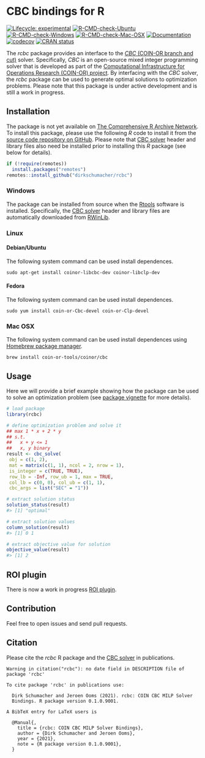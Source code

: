 
<!-- README.md is generated from README.Rmd. Please edit that file -->

# CBC bindings for R

<!-- badges: start -->

[![Lifecycle:
experimental](https://img.shields.io/badge/Lifecycle-experimental-orange.svg)](https://www.tidyverse.org/lifecycle/#experimental)
[![R-CMD-check-Ubuntu](https://img.shields.io/github/workflow/status/dirkschumacher/rcbc/Ubuntu/master.svg?label=Ubuntu)](https://github.com/dirkschumacher/rcbc/actions)
[![R-CMD-check-Windows](https://img.shields.io/github/workflow/status/dirkschumacher/rcbc/Windows/master.svg?label=Windows)](https://github.com/dirkschumacher/rcbc/actions)
[![R-CMD-check-Mac-OSX](https://img.shields.io/github/workflow/status/dirkschumacher/rcbc/Mac%20OSX/master.svg?label=Mac%20OSX)](https://github.com/dirkschumacher/rcbc/actions)
[![Documentation](https://img.shields.io/github/workflow/status/dirkschumacher/rcbc/Documentation/master.svg?label=Documentation)](https://github.com/dirkschumacher/rcbc/actions)
[![codecov](https://codecov.io/gh/dirkschumacher/rcbc/branch/master/graph/badge.svg)](https://codecov.io/gh/dirkschumacher/rcbc)
[![CRAN
status](https://www.r-pkg.org/badges/version/rcbc)](https://CRAN.R-project.org/package=rcbc)
<!-- badges: end -->

The *rcbc* package provides an interface to the [*CBC* (COIN-OR branch
and cut)](https://projects.coin-or.org/Cbc) solver. Specifically, *CBC*
is an open-source mixed integer programming solver that is developed as
part of the [Computational Infrastructure for Operations Research
(COIN-OR) project](http://coin-or.org/). By interfacing with the *CBC*
solver, the *rcbc* package can be used to generate optimal solutions to
optimization problems. Please note that this package is under active
development and is still a work in progress.

## Installation

The package is not yet available on [The Comprehensive R Archive
Network](https://cran.r-project.org/). To install this package, please
use the following *R* code to install it from the [source code
repository on GitHub](https://github.com/dirkschumacher/rcbc). Please
note that [CBC solver](https://projects.coin-or.org/Cbc) header and
library files also need be installed prior to installing this *R*
package (see below for details).

``` r
if (!require(remotes))
  install.packages("remotes")
remotes::install_github("dirkschumacher/rcbc")
```

### Windows

The package can be installed from source when the
[Rtools](https://cran.r-project.org/bin/windows/Rtools/) software is
installed. Specifically, the [CBC
solver](https://projects.coin-or.org/Cbc) header and library files are
automatically downloaded from [RWinLib](https://github.com/rwinlib/cbc).

### Linux

#### Debian/Ubuntu

The following system command can be used install dependences.

    sudo apt-get install coinor-libcbc-dev coinor-libclp-dev

#### Fedora

The following system command can be used install dependences.

    sudo yum install coin-or-Cbc-devel coin-or-Clp-devel

### Mac OSX

The following system command can be used install dependences using
[Homebrew package manager](https://brew.sh/).

    brew install coin-or-tools/coinor/cbc

## Usage

Here we will provide a brief example showing how the package can be used
to solve an optimization problem (see [package
vignette](https://dirkschumacher.github.io/rcbc/articles/rcbc.html) for
more details).

``` r
# load package
library(rcbc)

# define optimization problem and solve it
## max 1 * x + 2 * y
## s.t.
##   x + y <= 1
##   x, y binary
result <- cbc_solve(
 obj = c(1, 2),
 mat = matrix(c(1, 1), ncol = 2, nrow = 1),
 is_integer = c(TRUE, TRUE),
 row_lb = -Inf, row_ub = 1, max = TRUE,
 col_lb = c(0, 0), col_ub = c(1, 1),
 cbc_args = list("SEC" = "1"))

# extract solution status
solution_status(result)
#> [1] "optimal"

# extract solution values
column_solution(result)
#> [1] 0 1

# extract objective value for solution
objective_value(result)
#> [1] 2
```

## ROI plugin

There is now a work in progress [ROI
plugin](https://github.com/dirkschumacher/ROI.plugin.cbc).

## Contribution

Feel free to open issues and send pull requests.

## Citation

Please cite the *rcbc* R package and the [CBC
solver](https://projects.coin-or.org/Cbc) in publications.

    Warning in citation("rcbc"): no date field in DESCRIPTION file of package 'rcbc'
    
    To cite package 'rcbc' in publications use:
    
      Dirk Schumacher and Jeroen Ooms (2021). rcbc: COIN CBC MILP Solver
      Bindings. R package version 0.1.0.9001.
    
    A BibTeX entry for LaTeX users is
    
      @Manual{,
        title = {rcbc: COIN CBC MILP Solver Bindings},
        author = {Dirk Schumacher and Jeroen Ooms},
        year = {2021},
        note = {R package version 0.1.0.9001},
      }
